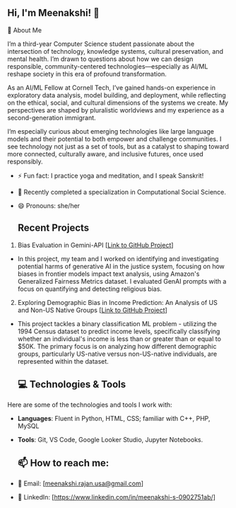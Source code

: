 ## Hi, I'm Meenakshi! 👋

<!--
**Meenakshi2004/Meenakshi2004** is a ✨ _special_ ✨ repository because its `README.md` (this file) appears on your GitHub profile.

Here are some ideas to get you started:

- 🔭 I’m currently working on ...
- 🌱 I’m currently learning ...
- 👯 I’m looking to collaborate on ...
- 🤔 I’m looking for help with ...
- 💬 Ask me about ...
- 📫 How to reach me: ...
- 😄 Pronouns: ...
- ⚡ Fun fact: ...

- 🔭 Currently working on [project or type of projects you're working on]
- 🌱 I’m currently learning [a new skill or technology you're exploring]
- 👯 I’m looking to collaborate on [types of projects you're open to contributing to]
- 💬 Ask me about [topics you’re knowledgeable about or enjoy discussing]
- 📄 [[Link to my resume](https://docs.google.com/document/d/1HOy9MrfYmFFQil6KCxo4Lpx_E0lNbqXS/edit?usp=sharing&ouid=103610388346815413654&rtpof=true&sd=true)]
- ⚡ Fun fact: [Share something interesting about yourself!]

-->



🚀 About Me

I’m a third-year Computer Science student passionate about the intersection of technology, knowledge systems, cultural preservation, and mental health. I’m drawn to questions about how we can design responsible, community-centered technologies—especially as AI/ML reshape society in this era of profound transformation.

As an AI/ML Fellow at Cornell Tech, I’ve gained hands-on experience in exploratory data analysis, model building, and deployment, while reflecting on the ethical, social, and cultural dimensions of the systems we create. My perspectives are shaped by pluralistic worldviews and my experience as a second-generation immigrant.

I’m especially curious about emerging technologies like large language models and their potential to both empower and challenge communities. I see technology not just as a set of tools, but as a catalyst to shaping toward more connected, culturally aware, and inclusive futures, once used responsibly.


- ⚡ Fun fact: I practice yoga and meditation, and I speak Sanskrit!
- 🌱 Recently completed a specialization in Computational Social Science.
- 😄 Pronouns: she/her


  ## Recent Projects
1. Bias Evaluation in Gemini-API [[Link to GitHub Project](https://github.com/Meenakshi2004/Relativity-Project-Bias-Evaluation-in-GeminiAPI)]
- In this project, my team and I worked on identifying and investigating potential harms of generative AI in the justice system, focusing on how biases in frontier models impact text analysis, using Amazon's Generalized Fairness Metrics dataset. I evaluated GenAI prompts with a focus on quantifying and detecting religious bias.
2. Exploring Demographic Bias in Income Prediction: An Analysis of US and Non-US Native Groups [[Link to GitHub Project](https://github.com/Meenakshi2004/Relativity-Project-Bias-Evaluation-in-GeminiAPI)]
- This project tackles a binary classification ML problem - utilizing the 1994 Census dataset to predict income levels, specifically classifying whether an individual's income is less than or greater than or equal to $50K. The primary focus is on analyzing how different demographic groups, particularly US-native versus non-US-native individuals, are represented within the dataset.


  ## 💻 Technologies & Tools

Here are some of the technologies and tools I work with:

- **Languages**: Fluent in Python, HTML, CSS; familiar with C++, PHP, MySQL
- **Tools**: Git, VS Code, Google Looker Studio, Jupyter Notebooks.

  ## 📫 How to reach me:

- 📧 Email: [meenakshi.rajan.usa@gmail.com]
- 💼 LinkedIn: [https://www.linkedin.com/in/meenakshi-s-0902751ab/]
